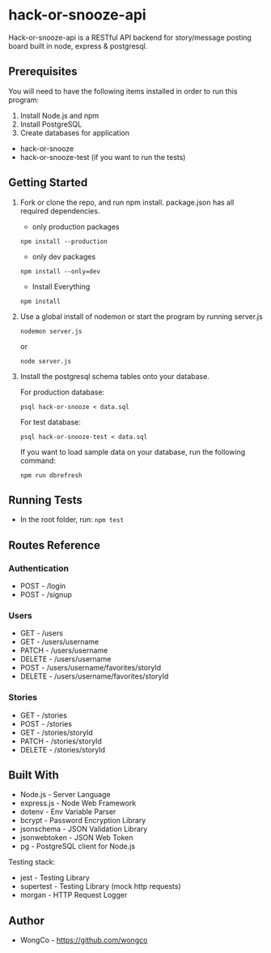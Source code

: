 # hack-or-snooze-api

Hack-or-snooze-api is a RESTful API backend for story/message posting board built in node, express & postgresql.

## Prerequisites

You will need to have the following items installed in order to run this program:

1. Install Node.js and npm
2. Install PostgreSQL
3. Create databases for application

- hack-or-snooze
- hack-or-snooze-test (if you want to run the tests)

## Getting Started

1. Fork or clone the repo, and run npm install. package.json has all required dependencies.

   - only production packages

   ```
   npm install --production
   ```

   - only dev packages

   ```
   npm install --only=dev
   ```

   - Install Everything

   ```
   npm install
   ```

2. Use a global install of nodemon or start the program by running server.js

   ```
   nodemon server.js
   ```

   or

   ```
   node server.js
   ```

3. Install the postgresql schema tables onto your database.

   For production database:

   ```
   psql hack-or-snooze < data.sql
   ```

   For test database:

   ```
   psql hack-or-snooze-test < data.sql
   ```

   If you want to load sample data on your database, run the following command:

   ```
   npm run dbrefresh
   ```

## Running Tests

- In the root folder, run:
  `npm test`

## Routes Reference

### Authentication

- POST - /login
- POST - /signup

### Users

- GET - /users
- GET - /users/username
- PATCH - /users/username
- DELETE - /users/username
- POST - /users/username/favorites/storyId
- DELETE - /users/username/favorites/storyId

### Stories

- GET - /stories
- POST - /stories
- GET - /stories/storyId
- PATCH - /stories/storyId
- DELETE - /stories/storyId


## Built With

- Node.js - Server Language
- express.js - Node Web Framework
- dotenv - Env Variable Parser
- bcrypt - Password Encryption Library
- jsonschema - JSON Validation Library
- jsonwebtoken - JSON Web Token
- pg - PostgreSQL client for Node.js

Testing stack:

- jest - Testing Library
- supertest - Testing Library (mock http requests)
- morgan - HTTP Request Logger

## Author

- WongCo - https://github.com/wongco
